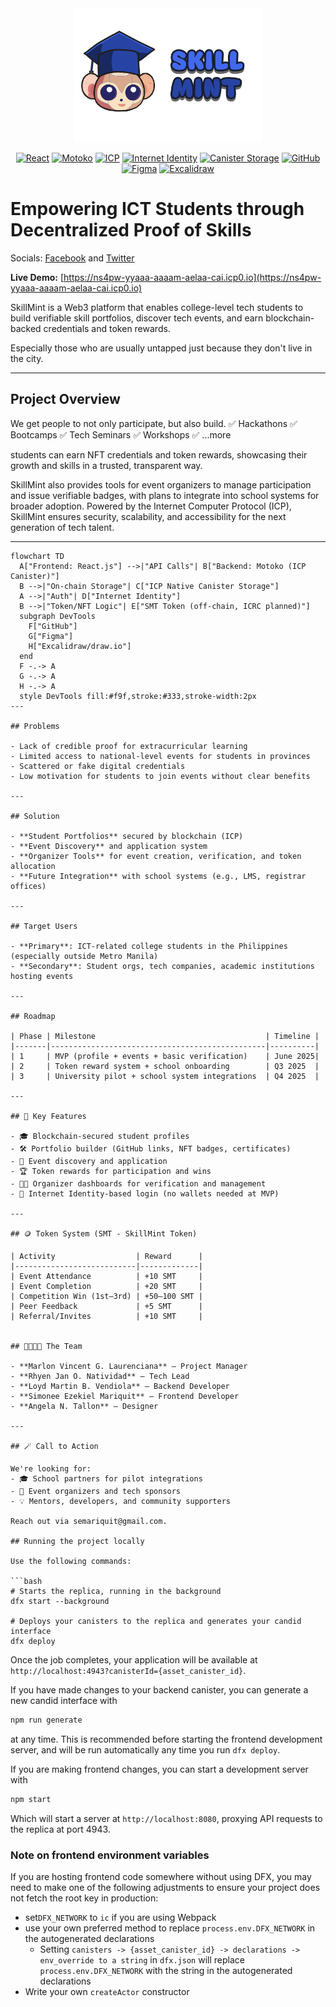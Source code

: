 <div align="center">
  <img src="./SkillMint.png" alt="SkillMint Logo" width="300"/>
</div>

<div align="center">

[![React](https://img.shields.io/badge/Frontend-React.js-61DAFB?logo=react)](https://react.dev/) [![Motoko](https://img.shields.io/badge/Backend-Motoko-2D6DF6?logo=data:image/svg+xml;base64,PHN2ZyBmaWxsPSIjMkQ2REY2IiB2aWV3Qm94PSIwIDAgMjQgMjQiPjxwYXRoIGQ9Ik0xMiAyQzYuNDggMiAyIDYuNDggMiAxMnM0LjQ4IDEwIDEwIDEwIDEwLTQuNDggMTAtMTBTMTcuNTIgMiAxMiAyem0wIDE4Yy00LjQxIDAtOC0zLjU5LTgtOHMzLjU5LTggOC04IDggMy41OSA4IDgtMy41OSA4LTggOHoiLz48L3N2Zz4=)](https://internetcomputer.org/docs/current/motoko/main/motoko-intro/) [![ICP](https://img.shields.io/badge/Blockchain-ICP-29ABE2?logo=internet-computer)](https://internetcomputer.org/) [![Internet Identity](https://img.shields.io/badge/Auth-Internet%20Identity-FF9900?logo=internet-computer)](https://identity.ic0.app/) [![Canister Storage](https://img.shields.io/badge/Storage-Canister%20Storage-6E4AFF?logo=internet-computer)](https://internetcomputer.org/docs/current/developer-docs/integrations/storage/) [![GitHub](https://img.shields.io/badge/Dev%20Tools-GitHub-181717?logo=github)](https://github.com/) [![Figma](https://img.shields.io/badge/Design-Figma-F24E1E?logo=figma)](https://figma.com/) [![Excalidraw](https://img.shields.io/badge/Design-Excalidraw-1D1D1D?logo=excalidraw)](https://excalidraw.com/)

</div>

# **Empowering ICT Students through Decentralized Proof of Skills**

Socials: [Facebook](https://www.facebook.com/profile.php?id=61577693313846) and [Twitter](https://x.com/skillmintph/status/1936428982003773634)

**Live Demo:** [https://ns4pw-yyaaa-aaaam-aelaa-cai.icp0.io](https://ns4pw-yyaaa-aaaam-aelaa-cai.icp0.io)

SkillMint is a Web3 platform that enables college-level tech students to build verifiable skill portfolios, discover tech events, and earn blockchain-backed credentials and token rewards.

Especially those who are usually untapped just because they don't live in the city.

---

## Project Overview

We get people to not only participate, but also build.
✅ Hackathons
✅ Bootcamps
✅ Tech Seminars
✅ Workshops
✅ ...more 

students can earn NFT credentials and token rewards, showcasing their growth and skills in a trusted, transparent way. 

SkillMint also provides tools for event organizers to manage participation and issue verifiable badges, with plans to integrate into school systems for broader adoption. Powered by the Internet Computer Protocol (ICP), SkillMint ensures security, scalability, and accessibility for the next generation of tech talent.

---

```mermaid
flowchart TD
  A["Frontend: React.js"] -->|"API Calls"| B["Backend: Motoko (ICP Canister)"]
  B -->|"On-chain Storage"| C["ICP Native Canister Storage"]
  A -->|"Auth"| D["Internet Identity"]
  B -->|"Token/NFT Logic"| E["SMT Token (off-chain, ICRC planned)"]
  subgraph DevTools
    F["GitHub"]
    G["Figma"]
    H["Excalidraw/draw.io"]
  end
  F -.-> A
  G -.-> A
  H -.-> A
  style DevTools fill:#f9f,stroke:#333,stroke-width:2px
---

## Problems

- Lack of credible proof for extracurricular learning
- Limited access to national-level events for students in provinces
- Scattered or fake digital credentials
- Low motivation for students to join events without clear benefits

---

## Solution 

- **Student Portfolios** secured by blockchain (ICP)
- **Event Discovery** and application system
- **Organizer Tools** for event creation, verification, and token allocation
- **Future Integration** with school systems (e.g., LMS, registrar offices)

---

## Target Users

- **Primary**: ICT-related college students in the Philippines (especially outside Metro Manila)
- **Secondary**: Student orgs, tech companies, academic institutions hosting events

---

## Roadmap

| Phase | Milestone                                      | Timeline |
|-------|------------------------------------------------|----------|
| 1     | MVP (profile + events + basic verification)    | June 2025|
| 2     | Token reward system + school onboarding        | Q3 2025  |
| 3     | University pilot + school system integrations  | Q4 2025  |

---

## 🧠 Key Features

- 🎓 Blockchain-secured student profiles
- 🛠 Portfolio builder (GitHub links, NFT badges, certificates)
- 📅 Event discovery and application
- 🏆 Token rewards for participation and wins
- 🧑‍🏫 Organizer dashboards for verification and management
- 🔐 Internet Identity-based login (no wallets needed at MVP)

---

## 🪙 Token System (SMT - SkillMint Token)

| Activity                  | Reward      |
|---------------------------|-------------|
| Event Attendance          | +10 SMT     |
| Event Completion          | +20 SMT     |
| Competition Win (1st–3rd) | +50–100 SMT |
| Peer Feedback             | +5 SMT      |
| Referral/Invites          | +10 SMT     |


## 👨‍👩‍👧‍👦 The Team

- **Marlon Vincent G. Laurenciana** – Project Manager  
- **Rhyen Jan O. Natividad** – Tech Lead  
- **Loyd Martin B. Vendiola** – Backend Developer  
- **Simonee Ezekiel Mariquit** – Frontend Developer  
- **Angela N. Tallon** – Designer

---

## 🪄 Call to Action

We're looking for:
- 🎓 School partners for pilot integrations
- 🏢 Event organizers and tech sponsors
- 💡 Mentors, developers, and community supporters

Reach out via semariquit@gmail.com.

## Running the project locally

Use the following commands:

```bash
# Starts the replica, running in the background
dfx start --background

# Deploys your canisters to the replica and generates your candid interface
dfx deploy
```

Once the job completes, your application will be available at `http://localhost:4943?canisterId={asset_canister_id}`.

If you have made changes to your backend canister, you can generate a new candid interface with

```bash
npm run generate
```

at any time. This is recommended before starting the frontend development server, and will be run automatically any time you run `dfx deploy`.

If you are making frontend changes, you can start a development server with

```bash
npm start
```

Which will start a server at `http://localhost:8080`, proxying API requests to the replica at port 4943.

### Note on frontend environment variables

If you are hosting frontend code somewhere without using DFX, you may need to make one of the following adjustments to ensure your project does not fetch the root key in production:

- set`DFX_NETWORK` to `ic` if you are using Webpack
- use your own preferred method to replace `process.env.DFX_NETWORK` in the autogenerated declarations
  - Setting `canisters -> {asset_canister_id} -> declarations -> env_override to a string` in `dfx.json` will replace `process.env.DFX_NETWORK` with the string in the autogenerated declarations
- Write your own `createActor` constructor
